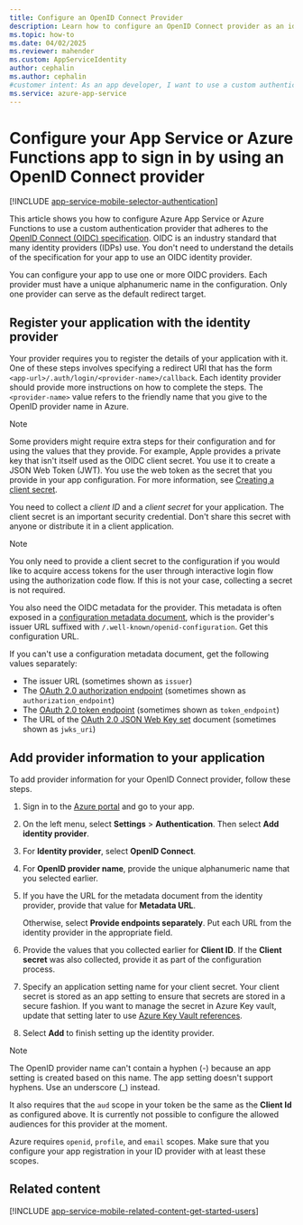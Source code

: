 ```yaml
---
title: Configure an OpenID Connect Provider
description: Learn how to configure an OpenID Connect provider as an identity provider for your App Service or Azure Functions app.
ms.topic: how-to
ms.date: 04/02/2025
ms.reviewer: mahender
ms.custom: AppServiceIdentity
author: cephalin
ms.author: cephalin
#customer intent: As an app developer, I want to use a custom authentication provider that uses the OpenID Connect specification in Azure App Service.
ms.service: azure-app-service
---
```


# Configure your App Service or Azure Functions app to sign in by using an OpenID Connect provider

[!INCLUDE [app-service-mobile-selector-authentication](../../includes/app-service-mobile-selector-authentication.md)]

This article shows you how to configure Azure App Service or Azure Functions to use a custom authentication provider that adheres to the [OpenID Connect (OIDC) specification](https://openid.net/connect/). OIDC is an industry standard that many identity providers (IDPs) use. You don't need to understand the details of the specification for your app to use an OIDC identity provider.

You can configure your app to use one or more OIDC providers. Each provider must have a unique alphanumeric name in the configuration. Only one provider can serve as the default redirect target.

## <a name="register"> </a>Register your application with the identity provider

Your provider requires you to register the details of your application with it. One of these steps involves specifying a redirect URI that has the form `<app-url>/.auth/login/<provider-name>/callback`. Each identity provider should provide more instructions on how to complete the steps. The `<provider-name>` value refers to the friendly name that you give to the OpenID provider name in Azure.

> [!NOTE]
> Some providers might require extra steps for their configuration and for using the values that they provide. For example, Apple provides a private key that isn't itself used as the OIDC client secret. You use it to create a JSON Web Token (JWT). You use the web token as the secret that you provide in your app configuration. For more information, see [Creating a client secret](https://developer.apple.com/documentation/sign_in_with_apple/generate_and_validate_tokens).

You need to collect a *client ID* and a *client secret* for your application. The client secret is an important security credential. Don't share this secret with anyone or distribute it in a client application.

> [!NOTE]
> You only need to provide a client secret to the configuration if you would like to acquire access tokens for the user through interactive login flow using the authorization code flow. If this is not your case, collecting a secret is not required.

You also need the OIDC metadata for the provider. This metadata is often exposed in a [configuration metadata document](https://openid.net/specs/openid-connect-discovery-1_0.html#ProviderConfig), which is the provider's issuer URL suffixed with `/.well-known/openid-configuration`. Get this configuration URL.

If you can't use a configuration metadata document, get the following values separately:

- The issuer URL (sometimes shown as `issuer`)
- The [OAuth 2.0 authorization endpoint](https://tools.ietf.org/html/rfc6749#section-3.1) (sometimes shown as `authorization_endpoint`)
- The [OAuth 2.0 token endpoint](https://tools.ietf.org/html/rfc6749#section-3.2) (sometimes shown as `token_endpoint`)
- The URL of the [OAuth 2.0 JSON Web Key set](https://tools.ietf.org/html/rfc8414#section-2) document (sometimes shown as `jwks_uri`)

## <a name="configure"> </a>Add provider information to your application

To add provider information for your OpenID Connect provider, follow these steps.

1. Sign in to the [Azure portal] and go to your app.

1. On the left menu, select **Settings** > **Authentication**. Then select **Add identity provider**.

1. For **Identity provider**, select **OpenID Connect**.

1. For **OpenID provider name**, provide the unique alphanumeric name that you selected earlier.

1. If you have the URL for the metadata document from the identity provider, provide that value for **Metadata URL**.

   Otherwise, select **Provide endpoints separately**. Put each URL from the identity provider in the appropriate field.

1. Provide the values that you collected earlier for **Client ID**. If the **Client secret** was also collected, provide it as part of the configuration process.

1. Specify an application setting name for your client secret. Your client secret is stored as an app setting to ensure that secrets are stored in a secure fashion. If you want to manage the secret in Azure Key vault, update that setting later to use [Azure Key Vault references](./app-service-key-vault-references.md).

1. Select **Add** to finish setting up the identity provider.

> [!NOTE]
> The OpenID provider name can't contain a hyphen (-) because an app setting is created based on this name. The app setting doesn't support hyphens. Use an underscore (_) instead.  
>
> It also requires that the `aud` scope in your token be the same as the **Client Id** as configured above. It is currently not possible to configure the allowed audiences for this provider at the moment.
>
> Azure requires `openid`, `profile`, and `email` scopes. Make sure that you configure your app registration in your ID provider with at least these scopes.

## <a name="related-content"> </a>Related content

[!INCLUDE [app-service-mobile-related-content-get-started-users](../../includes/app-service-mobile-related-content-get-started-users.md)]

[Azure portal]: https://portal.azure.com
